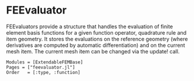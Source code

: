 
# FEEvaluator

FEEvaluators provide a structure that handles the evaluation of finite element basis functions for a given function operator, quadrature rule and item geometry. It stores the evaluations on the reference geometry (where derivatives are computed by automatic differentiation) and on the current mesh item. The current mesh item can be changed via the update! call.

```@autodocs
Modules = [ExtendableFEMBase]
Pages = ["feevaluator.jl"]
Order   = [:type, :function]
```
